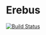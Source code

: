 # Erebus

[![Build Status](https://github.com/BeatHubmann/Erebus.jl/actions/workflows/CI.yml/badge.svg?branch=main)](https://github.com/BeatHubmann/Erebus.jl/actions/workflows/CI.yml?query=branch%3Amain)
